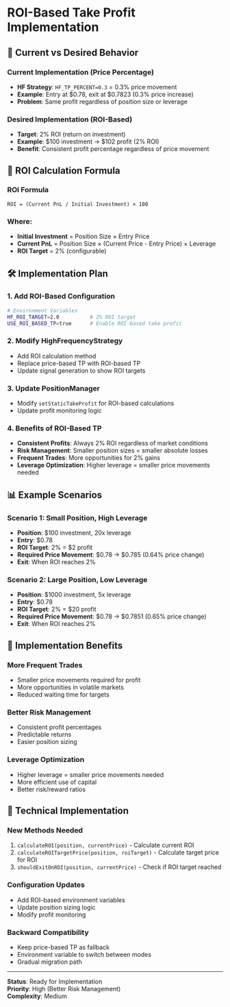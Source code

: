 # ROI-Based Take Profit Implementation

## 🎯 Current vs Desired Behavior

### **Current Implementation (Price Percentage)**
- **HF Strategy**: `HF_TP_PERCENT=0.3` = 0.3% price movement
- **Example**: Entry at $0.78, exit at $0.7823 (0.3% price increase)
- **Problem**: Same profit regardless of position size or leverage

### **Desired Implementation (ROI-Based)**
- **Target**: 2% ROI (return on investment)
- **Example**: $100 investment → $102 profit (2% ROI)
- **Benefit**: Consistent profit percentage regardless of price movement

## 🧮 ROI Calculation Formula

### **ROI Formula**
```
ROI = (Current PnL / Initial Investment) × 100
```

### **Where:**
- **Initial Investment** = Position Size × Entry Price
- **Current PnL** = Position Size × (Current Price - Entry Price) × Leverage
- **ROI Target** = 2% (configurable)

## 🛠️ Implementation Plan

### **1. Add ROI-Based Configuration**
```bash
# Environment Variables
HF_ROI_TARGET=2.0          # 2% ROI target
USE_ROI_BASED_TP=true      # Enable ROI-based take profit
```

### **2. Modify HighFrequencyStrategy**
- Add ROI calculation method
- Replace price-based TP with ROI-based TP
- Update signal generation to show ROI targets

### **3. Update PositionManager**
- Modify `setStaticTakeProfit` for ROI-based calculations
- Update profit monitoring logic

### **4. Benefits of ROI-Based TP**
- **Consistent Profits**: Always 2% ROI regardless of market conditions
- **Risk Management**: Smaller position sizes = smaller absolute losses
- **Frequent Trades**: More opportunities for 2% gains
- **Leverage Optimization**: Higher leverage = smaller price movements needed

## 📊 Example Scenarios

### **Scenario 1: Small Position, High Leverage**
- **Position**: $100 investment, 20x leverage
- **Entry**: $0.78
- **ROI Target**: 2% = $2 profit
- **Required Price Movement**: $0.78 → $0.785 (0.64% price change)
- **Exit**: When ROI reaches 2%

### **Scenario 2: Large Position, Low Leverage**
- **Position**: $1000 investment, 5x leverage
- **Entry**: $0.78
- **ROI Target**: 2% = $20 profit
- **Required Price Movement**: $0.78 → $0.7851 (0.65% price change)
- **Exit**: When ROI reaches 2%

## 🎯 Implementation Benefits

### **More Frequent Trades**
- Smaller price movements required for profit
- More opportunities in volatile markets
- Reduced waiting time for targets

### **Better Risk Management**
- Consistent profit percentages
- Predictable returns
- Easier position sizing

### **Leverage Optimization**
- Higher leverage = smaller price movements needed
- More efficient use of capital
- Better risk/reward ratios

## 🔧 Technical Implementation

### **New Methods Needed**
1. `calculateROI(position, currentPrice)` - Calculate current ROI
2. `calculateROITargetPrice(position, roiTarget)` - Calculate target price for ROI
3. `shouldExitOnROI(position, currentPrice)` - Check if ROI target reached

### **Configuration Updates**
- Add ROI-based environment variables
- Update position sizing logic
- Modify profit monitoring

### **Backward Compatibility**
- Keep price-based TP as fallback
- Environment variable to switch between modes
- Gradual migration path

---
**Status**: Ready for Implementation  
**Priority**: High (Better Risk Management)  
**Complexity**: Medium
